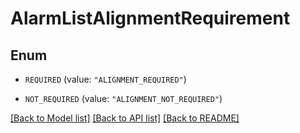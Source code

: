 # AlarmListAlignmentRequirement

## Enum


* `REQUIRED` (value: `"ALIGNMENT_REQUIRED"`)

* `NOT_REQUIRED` (value: `"ALIGNMENT_NOT_REQUIRED"`)


[[Back to Model list]](../README.md#documentation-for-models) [[Back to API list]](../README.md#documentation-for-api-endpoints) [[Back to README]](../README.md)


